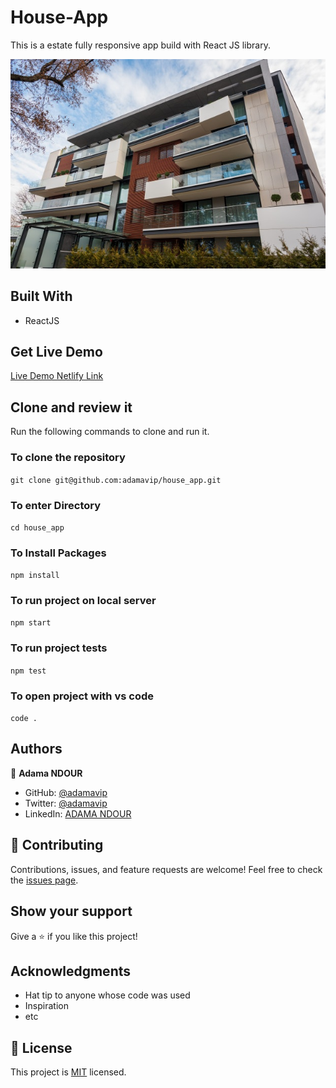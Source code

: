# House-App

This is a estate fully responsive app build with React JS library.

![SCREENSHOT](./src/assets/apt1.jpeg)

## Built With

- ReactJS

## Get Live Demo

[Live Demo Netlify Link](https://adamavip.github.io/house_app)

## Clone and review it

Run the following commands to clone and run it.

### To clone the repository

`git clone git@github.com:adamavip/house_app.git`

### To enter Directory

`cd house_app`

### To Install Packages

`npm install`

### To run project on local server

`npm start`

### To run project tests

`npm test`

### To open project with vs code

`code .`

## Authors

👤 **Adama NDOUR**

- GitHub: [@adamavip](https://github.com/adamavip)
- Twitter: [@adamavip](https://twitter.com/adamavip)
- LinkedIn: [ADAMA NDOUR](https://www.linkedin.com/in/adama-ndour-a3a4344a/)

## 🤝 Contributing

Contributions, issues, and feature requests are welcome!
Feel free to check the [issues page](../../issues/).

## Show your support

Give a ⭐️ if you like this project!

## Acknowledgments

- Hat tip to anyone whose code was used
- Inspiration
- etc

## 📝 License

This project is [MIT](./MIT.md) licensed.
